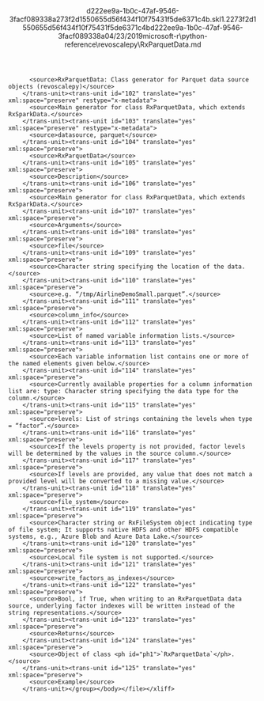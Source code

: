 <?xml version="1.0"?><xliff version="1.2" xmlns="urn:oasis:names:tc:xliff:document:1.2" xmlns:xsi="http://www.w3.org/2001/XMLSchema-instance" xsi:schemaLocation="urn:oasis:names:tc:xliff:document:1.2 xliff-core-1.2-transitional.xsd"><file datatype="xml" original="RxParquetData.md" source-language="en-US" target-language="en-US"><header><tool tool-id="mdxliff" tool-name="mdxliff" tool-version="1.0-1931010" tool-company="Microsoft" /><xliffext:skl_file_name xmlns:xliffext="urn:microsoft:content:schema:xliffextensions">d222ee9a-1b0c-47af-9546-3facf089338a273f2d1550655d56f434f10f75431f5de6371c4b.skl</xliffext:skl_file_name><xliffext:version xmlns:xliffext="urn:microsoft:content:schema:xliffextensions">1.2</xliffext:version><xliffext:ms.openlocfilehash xmlns:xliffext="urn:microsoft:content:schema:xliffextensions">273f2d1550655d56f434f10f75431f5de6371c4b</xliffext:ms.openlocfilehash><xliffext:ms.sourcegitcommit xmlns:xliffext="urn:microsoft:content:schema:xliffextensions">d222ee9a-1b0c-47af-9546-3facf089338a</xliffext:ms.sourcegitcommit><xliffext:ms.lasthandoff xmlns:xliffext="urn:microsoft:content:schema:xliffextensions">04/23/2019</xliffext:ms.lasthandoff><xliffext:ms.openlocfilepath xmlns:xliffext="urn:microsoft:content:schema:xliffextensions">microsoft-r\python-reference\revoscalepy\RxParquetData.md</xliffext:ms.openlocfilepath></header><body><group id="content" extype="content"><trans-unit id="101" translate="yes" xml:space="preserve" restype="x-metadata">
          <source>RxParquetData: Class generator for Parquet data source objects (revoscalepy)</source>
        </trans-unit><trans-unit id="102" translate="yes" xml:space="preserve" restype="x-metadata">
          <source>Main generator for class RxParquetData, which extends RxSparkData.</source>
        </trans-unit><trans-unit id="103" translate="yes" xml:space="preserve" restype="x-metadata">
          <source>datasource, parquet</source>
        </trans-unit><trans-unit id="104" translate="yes" xml:space="preserve">
          <source>RxParquetData</source>
        </trans-unit><trans-unit id="105" translate="yes" xml:space="preserve">
          <source>Description</source>
        </trans-unit><trans-unit id="106" translate="yes" xml:space="preserve">
          <source>Main generator for class RxParquetData, which extends RxSparkData.</source>
        </trans-unit><trans-unit id="107" translate="yes" xml:space="preserve">
          <source>Arguments</source>
        </trans-unit><trans-unit id="108" translate="yes" xml:space="preserve">
          <source>file</source>
        </trans-unit><trans-unit id="109" translate="yes" xml:space="preserve">
          <source>Character string specifying the location of the data.</source>
        </trans-unit><trans-unit id="110" translate="yes" xml:space="preserve">
          <source>e.g. “/tmp/AirlineDemoSmall.parquet”.</source>
        </trans-unit><trans-unit id="111" translate="yes" xml:space="preserve">
          <source>column_info</source>
        </trans-unit><trans-unit id="112" translate="yes" xml:space="preserve">
          <source>List of named variable information lists.</source>
        </trans-unit><trans-unit id="113" translate="yes" xml:space="preserve">
          <source>Each variable information list contains one or more of the named elements given below.</source>
        </trans-unit><trans-unit id="114" translate="yes" xml:space="preserve">
          <source>Currently available properties for a column information list are: type: Character string specifying the data type for the column.</source>
        </trans-unit><trans-unit id="115" translate="yes" xml:space="preserve">
          <source>levels: List of strings containing the levels when type = “factor”.</source>
        </trans-unit><trans-unit id="116" translate="yes" xml:space="preserve">
          <source>If the levels property is not provided, factor levels will be determined by the values in the source column.</source>
        </trans-unit><trans-unit id="117" translate="yes" xml:space="preserve">
          <source>If levels are provided, any value that does not match a provided level will be converted to a missing value.</source>
        </trans-unit><trans-unit id="118" translate="yes" xml:space="preserve">
          <source>file_system</source>
        </trans-unit><trans-unit id="119" translate="yes" xml:space="preserve">
          <source>Character string or RxFileSystem object indicating type of file system; It supports native HDFS and other HDFS compatible systems, e.g., Azure Blob and Azure Data Lake.</source>
        </trans-unit><trans-unit id="120" translate="yes" xml:space="preserve">
          <source>Local file system is not supported.</source>
        </trans-unit><trans-unit id="121" translate="yes" xml:space="preserve">
          <source>write_factors_as_indexes</source>
        </trans-unit><trans-unit id="122" translate="yes" xml:space="preserve">
          <source>Bool, if True, when writing to an RxParquetData data source, underlying factor indexes will be written instead of the string representations.</source>
        </trans-unit><trans-unit id="123" translate="yes" xml:space="preserve">
          <source>Returns</source>
        </trans-unit><trans-unit id="124" translate="yes" xml:space="preserve">
          <source>Object of class <ph id="ph1">`RxParquetData`</ph>.</source>
        </trans-unit><trans-unit id="125" translate="yes" xml:space="preserve">
          <source>Example</source>
        </trans-unit></group></body></file></xliff>